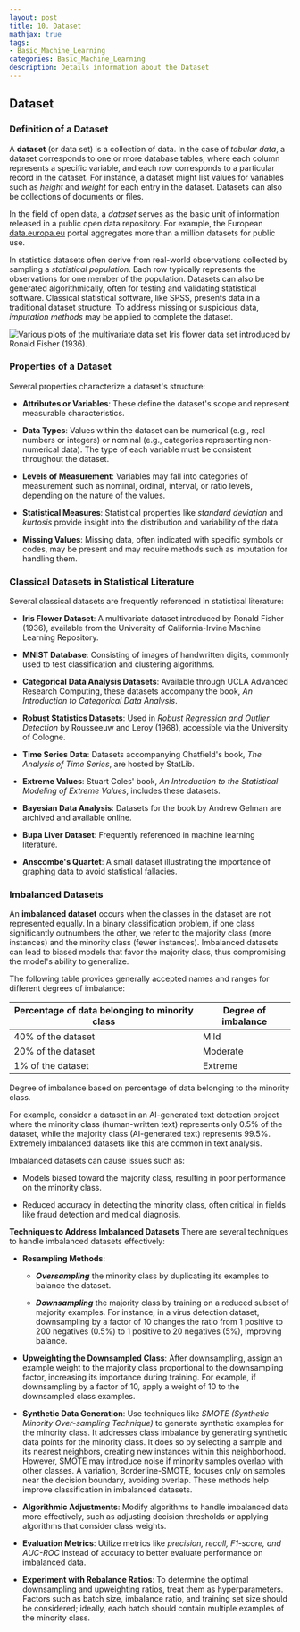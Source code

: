 ```yaml
---
layout: post
title: 10. Dataset
mathjax: true
tags:
- Basic_Machine_Learning
categories: Basic_Machine_Learning
description: Details information about the Dataset
---
```


## Dataset

### Definition of a Dataset

A **dataset** (or data set) is a collection of data. In the case of
*tabular data*, a dataset corresponds to one or more database tables,
where each column represents a specific variable, and each row
corresponds to a particular record in the dataset. For instance, a
dataset might list values for variables such as *height* and *weight*
for each entry in the dataset. Datasets can also be collections of
documents or files.

In the field of open data, a *dataset* serves as the basic unit of
information released in a public open data repository. For example, the
European [data.europa.eu](https://data.europa.eu) portal aggregates more
than a million datasets for public use.

In statistics datasets often derive from real-world observations
collected by sampling a *statistical population*. Each row typically
represents the observations for one member of the population. Datasets
can also be generated algorithmically, often for testing and validating
statistical software. Classical statistical software, like SPSS,
presents data in a traditional dataset structure. To address missing or
suspicious data, *imputation methods* may be applied to complete the
dataset.

![Various plots of the multivariate data set Iris flower data set introduced by Ronald Fisher (1936).](/MLDL/assets/img/img/iris-dataset.PNG)

### Properties of a Dataset

Several properties characterize a dataset's structure:

-   **Attributes or Variables**: These define the dataset's scope and
    represent measurable characteristics.

-   **Data Types**: Values within the dataset can be numerical (e.g.,
    real numbers or integers) or nominal (e.g., categories representing
    non-numerical data). The type of each variable must be consistent
    throughout the dataset.

-   **Levels of Measurement**: Variables may fall into categories of
    measurement such as nominal, ordinal, interval, or ratio levels,
    depending on the nature of the values.

-   **Statistical Measures**: Statistical properties like *standard
    deviation* and *kurtosis* provide insight into the distribution and
    variability of the data.

-   **Missing Values**: Missing data, often indicated with specific
    symbols or codes, may be present and may require methods such as
    imputation for handling them.

### Classical Datasets in Statistical Literature

Several classical datasets are frequently referenced in statistical
literature:

-   **Iris Flower Dataset**: A multivariate dataset introduced by Ronald
    Fisher (1936), available from the University of
    California-Irvine Machine Learning Repository.

-   **MNIST Database**: Consisting of images of handwritten digits,
    commonly used to test classification and clustering algorithms.

-   **Categorical Data Analysis Datasets**: Available through UCLA
    Advanced Research Computing, these datasets accompany the book, *An
    Introduction to Categorical Data Analysis*.

-   **Robust Statistics Datasets**: Used in *Robust Regression and
    Outlier Detection* by Rousseeuw and Leroy (1968), accessible via the
    University of Cologne.

-   **Time Series Data**: Datasets accompanying Chatfield's book, *The
    Analysis of Time Series*, are hosted by StatLib.

-   **Extreme Values**: Stuart Coles' book, *An Introduction to the
    Statistical Modeling of Extreme Values*, includes these datasets.

-   **Bayesian Data Analysis**: Datasets for the book by Andrew Gelman
    are archived and available online.

-   **Bupa Liver Dataset**: Frequently referenced in machine learning
    literature.

-   **Anscombe's Quartet**: A small dataset illustrating the importance
    of graphing data to avoid statistical fallacies.

### Imbalanced Datasets

An **imbalanced dataset** occurs when the classes in the dataset are not
represented equally. In a binary classification problem, if one class
significantly outnumbers the other, we refer to the majority class (more
instances) and the minority class (fewer instances). Imbalanced datasets
can lead to biased models that favor the majority class, thus
compromising the model's ability to generalize.

The following table provides generally accepted names and ranges for
different degrees of imbalance:

| **Percentage of data belonging to minority class** | **Degree of imbalance** |
|-----------------------------------------------------|--------------------------|
| 40% of the dataset                                  | Mild                     |
| 20% of the dataset                                  | Moderate                 |
| 1% of the dataset                                   | Extreme                  |

Degree of imbalance based on percentage of data belonging to the minority class.

For example, consider a dataset in an AI-generated text detection
project where the minority class (human-written text) represents only
0.5% of the dataset, while the majority class (AI-generated text)
represents 99.5%. Extremely imbalanced datasets like this are common in
text analysis.

Imbalanced datasets can cause issues such as:

-   Models biased toward the majority class, resulting in poor
    performance on the minority class.

-   Reduced accuracy in detecting the minority class, often critical in
    fields like fraud detection and medical diagnosis.

**Techniques to Address Imbalanced Datasets** There are several
techniques to handle imbalanced datasets effectively:

-   **Resampling Methods**:

    -   ***Oversampling*** the minority class by duplicating its
        examples to balance the dataset.

    -   ***Downsampling*** the majority class by training on a reduced
        subset of majority examples. For instance, in a virus detection
        dataset, downsampling by a factor of 10 changes the ratio from 1
        positive to 200 negatives (0.5%) to 1 positive to 20 negatives
        (5%), improving balance.

-   **Upweighting the Downsampled Class**: After downsampling, assign an
    example weight to the majority class proportional to the
    downsampling factor, increasing its importance during training. For
    example, if downsampling by a factor of 10, apply a weight of 10 to
    the downsampled class examples.

-   **Synthetic Data Generation**: Use techniques like *SMOTE (Synthetic
    Minority Over-sampling Technique)* to generate synthetic examples
    for the minority class. It addresses class imbalance by generating
    synthetic data points for the minority class. It does so by
    selecting a sample and its nearest neighbors, creating new instances
    within this neighborhood. However, SMOTE may introduce noise if
    minority samples overlap with other classes. A variation,
    Borderline-SMOTE, focuses only on samples near the decision
    boundary, avoiding overlap. These methods help improve
    classification in imbalanced datasets.

-   **Algorithmic Adjustments**: Modify algorithms to handle imbalanced
    data more effectively, such as adjusting decision thresholds or
    applying algorithms that consider class weights.

-   **Evaluation Metrics**: Utilize metrics like *precision, recall,
    F1-score, and AUC-ROC* instead of accuracy to better evaluate
    performance on imbalanced data.

-   **Experiment with Rebalance Ratios**: To determine the optimal
    downsampling and upweighting ratios, treat them as hyperparameters.
    Factors such as batch size, imbalance ratio, and training set size
    should be considered; ideally, each batch should contain multiple
    examples of the minority class.
